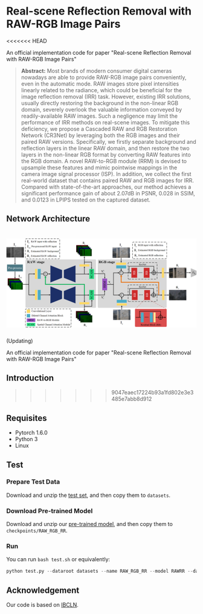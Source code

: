 # Real-scene Reflection Removal with RAW-RGB Image Pairs
<<<<<<< HEAD

An official implementation code for paper "Real-scene Reflection Removal with RAW-RGB Image Pairs"

> **Abstract:** 
Most brands of modern consumer digital cameras nowadays are able to provide RAW-RGB image pairs conveniently, even in the automatic mode. RAW images store pixel
intensities linearly related to the radiance, which could be beneficial for the image reflection removal (IRR) task. 
However, existing IRR solutions, usually directly restoring the background in the non-linear RGB domain, severely overlook the valuable information conveyed by readily-available RAW images. Such
a negligence may limit the performance of IRR methods on real-scene images. 
To mitigate this deficiency, we propose a Cascaded RAW and RGB Restoration Network (CR3Net) by leveraging both the RGB images and their paired RAW versions. 
Specifically, we firstly separate background and reflection layers in the linear RAW domain, and then restore the two layers in the non-linear RGB format by converting RAW features into the
RGB domain. 
A novel RAW-to-RGB module (RRM) is devised to upsample these features and mimic pointwise mappings in the camera image signal processor (ISP). 
In addition, we collect the first real-world dataset that contains paired RAW and RGB images for IRR. Compared with state-of-the-art approaches, our method achieves a significant performance gain of about 2.07dB
in PSNR, 0.028 in SSIM, and 0.0123 in LPIPS tested on the captured dataset. 

## Network Architecture
![CR3Net](imgs/Framework.png)
=======
(Updating)

An official implementation code for paper "Real-scene Reflection Removal with RAW-RGB Image Pairs"

## Introduction
>>>>>>> 9047eaec17224b93a1fd802e3e3485e7abb8d912

## Requisites

* Pytorch 1.6.0
* Python 3
* Linux

## Test

### Prepare Test Data

Download and unzip the [test set](https://drive.google.com/file/d/1pnSjX1te9DrVMotnnL8X3iwJGYb8Fjw1/view?usp=sharing), and then copy them to `datasets`.

### Download Pre-trained Model

Download and unzip our [pre-trained model](https://drive.google.com/file/d/1mCQbBi35sM9hMOxA1pjDrWvWfM-hf7Ya/view?usp=sharing), and then copy them to `checkpoints/RAW_RGB_RR`.

### Run

You can run `bash test.sh`
or equivalently:
```python
python test.py --dataroot datasets --name RAW_RGB_RR --model RAWRR --dataset_mode rawrr  --preprocess "" --no_flip --epoch final --gpu_ids 0
```

## Acknowledgement

Our code is based on [IBCLN](https://github.com/JHL-HUST/IBCLN).
